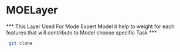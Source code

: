 # MOELayer
*** This Layer Used For Mode Expert Model it help to weight for each features that will contribute to Model choose specific Task ***


```bash
 git clone 
```

